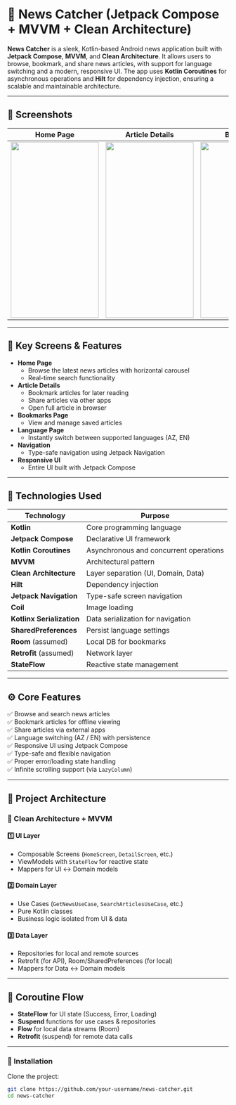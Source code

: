 # 📰 News Catcher (Jetpack Compose + MVVM + Clean Architecture)

**News Catcher** is a sleek, Kotlin-based Android news application built with **Jetpack Compose**, **MVVM**, and **Clean Architecture**. It allows users to browse, bookmark, and share news articles, with support for language switching and a modern, responsive UI. The app uses **Kotlin Coroutines** for asynchronous operations and **Hilt** for dependency injection, ensuring a scalable and maintainable architecture.

---

## 📸 Screenshots

| Home Page | Article Details | Bookmarks | Language Selection |
|-----------|-----------------|-----------|---------------------|
| <img src="screenshots/home.png" width="200" height="400" /> | <img src="screenshots/details.png" width="200" height="400" /> | <img src="screenshots/bookmarks.png" width="200" height="400" /> | <img src="screenshots/language.png" width="200" height="400" /> |

---

## 📱 Key Screens & Features

- **Home Page**
  - Browse the latest news articles with horizontal carousel
  - Real-time search functionality
- **Article Details**
  - Bookmark articles for later reading  
  - Share articles via other apps  
  - Open full article in browser  
- **Bookmarks Page**
  - View and manage saved articles
- **Language Page**
  - Instantly switch between supported languages (AZ, EN)
- **Navigation**
  - Type-safe navigation using Jetpack Navigation
- **Responsive UI**
  - Entire UI built with Jetpack Compose

---

## 🧠 Technologies Used

| Technology | Purpose |
|------------|---------|
| **Kotlin** | Core programming language |
| **Jetpack Compose** | Declarative UI framework |
| **Kotlin Coroutines** | Asynchronous and concurrent operations |
| **MVVM** | Architectural pattern |
| **Clean Architecture** | Layer separation (UI, Domain, Data) |
| **Hilt** | Dependency injection |
| **Jetpack Navigation** | Type-safe screen navigation |
| **Coil** | Image loading |
| **Kotlinx Serialization** | Data serialization for navigation |
| **SharedPreferences** | Persist language settings |
| **Room** (assumed) | Local DB for bookmarks |
| **Retrofit** (assumed) | Network layer |
| **StateFlow** | Reactive state management |

---

## ⚙️ Core Features

✅ Browse and search news articles  
✅ Bookmark articles for offline viewing  
✅ Share articles via external apps  
✅ Language switching (AZ / EN) with persistence  
✅ Responsive UI using Jetpack Compose  
✅ Type-safe and flexible navigation  
✅ Proper error/loading state handling  
✅ Infinite scrolling support (via `LazyColumn`)

---

## 🧱 Project Architecture

### 🧩 Clean Architecture + MVVM

#### 1️⃣ UI Layer
- Composable Screens (`HomeScreen`, `DetailScreen`, etc.)
- ViewModels with `StateFlow` for reactive state
- Mappers for UI ↔ Domain models

#### 2️⃣ Domain Layer
- Use Cases (`GetNewsUseCase`, `SearchArticlesUseCase`, etc.)
- Pure Kotlin classes
- Business logic isolated from UI & data

#### 3️⃣ Data Layer
- Repositories for local and remote sources  
- Retrofit (for API), Room/SharedPreferences (for local)  
- Mappers for Data ↔ Domain models

---

## 🔁 Coroutine Flow

- **StateFlow** for UI state (Success, Error, Loading)
- **Suspend** functions for use cases & repositories
- **Flow** for local data streams (Room)
- **Retrofit** (suspend) for remote data calls

---

### 🔨 Installation

Clone the project:

```bash
git clone https://github.com/your-username/news-catcher.git
cd news-catcher
